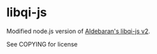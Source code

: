 # libqi-js
Modified node.js version of [Aldebaran's libqi-js v2](https://github.com/aldebaran/libqi-js).

See COPYING for license
